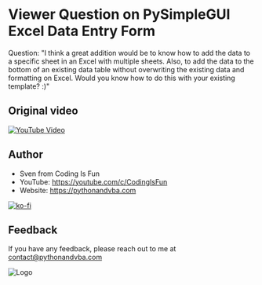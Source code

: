 
# Viewer Question on PySimpleGUI Excel Data Entry Form


Question: "I think a great addition would be to know how to add the data to a specific sheet in an Excel with multiple sheets. Also, to add the data to the bottom of an existing data table without overwriting the existing data and formatting on Excel. Would you know how to do this with your existing template? :)"


## Original video

[![YouTube Video](https://img.youtube.com/vi/svcv8uub0D0/0.jpg)](https://youtu.be/svcv8uub0D0)


## Author

- Sven from Coding Is Fun
- YouTube: https://youtube.com/c/CodingIsFun
- Website: https://pythonandvba.com

[![ko-fi](https://ko-fi.com/img/githubbutton_sm.svg)](https://ko-fi.com/X7X47Q0EG)


## Feedback

If you have any feedback, please reach out to me at contact@pythonandvba.com


![Logo](https://www.pythonandvba.com/banner-img)

